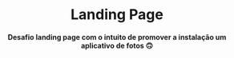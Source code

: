 <h1 align = "center">Landing Page</h1>

<h4 align = "center">Desafio landing page com o intuito de promover a instalação um aplicativo de fotos 🙃</h4>
